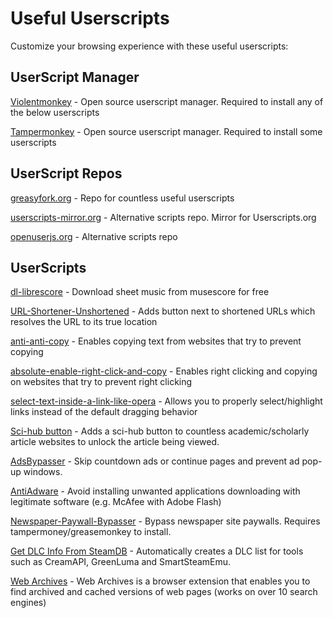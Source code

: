 # Useful Userscripts

Customize your browsing experience with these useful userscripts:

## UserScript Manager

  [Violentmonkey](https://violentmonkey.github.io/) - Open source userscript manager. Required to install any of the below userscripts

  [Tampermonkey](https://www.tampermonkey.net/) - Open source userscript manager. Required to install some userscripts

## UserScript Repos

  [greasyfork.org](https://greasyfork.org/) - Repo for countless useful userscripts

  [userscripts-mirror.org](userscripts-mirror.org) - Alternative scripts repo. Mirror for Userscripts.org

  [openuserjs.org](https://openuserjs.org/) - Alternative scripts repo

## UserScripts

  [dl-librescore](https://github.com/LibreScore/dl-librescore) - Download sheet music from musescore for free

  [URL-Shortener-Unshortened](https://greasyfork.org/en/scripts/5359-url-shortener-unshortener) - Adds button next to shortened URLs which resolves the URL to its true location

  [anti-anti-copy](https://greasyfork.org/en/scripts/7197-anti-anti-copy) - Enables copying text from websites that try to prevent copying

  [absolute-enable-right-click-and-copy](https://greasyfork.org/en/scripts/23772-absolute-enable-right-click-copy) - Enables right clicking and copying on websites that try to prevent right clicking

  [select-text-inside-a-link-like-opera](https://greasyfork.org/en/scripts/789-select-text-inside-a-link-like-opera) - Allows you to properly select/highlight links instead of the default dragging behavior

  [Sci-hub button](https://greasyfork.org/en/scripts/370246-sci-hub-button) - Adds a sci-hub button to countless academic/scholarly article websites to unlock the article being viewed.

  [AdsBypasser](https://adsbypasser.github.io/) - Skip countdown ads or continue pages and prevent ad pop-up windows.

  [AntiAdware](https://github.com/HandyUserscripts/AntiAdware##readme) - Avoid installing unwanted applications downloading with legitimate software (e.g. McAfee with Adobe Flash)

  [Newspaper-Paywall-Bypasser](https://greasyfork.org/en/scripts/18585-newspaper-paywall-bypasser) - Bypass newspaper site paywalls. Requires tampermoney/greasemonkey to install.

  [Get DLC Info From SteamDB](https://github.com/Sak32009/GetDLCInfoFromSteamDB) - Automatically creates a DLC list for tools such as CreamAPI, GreenLuma and SmartSteamEmu.

  [Web Archives](https://github.com/dessant/web-archives) - Web Archives is a browser extension that enables you to find archived and cached versions of web pages (works on over 10 search engines)
